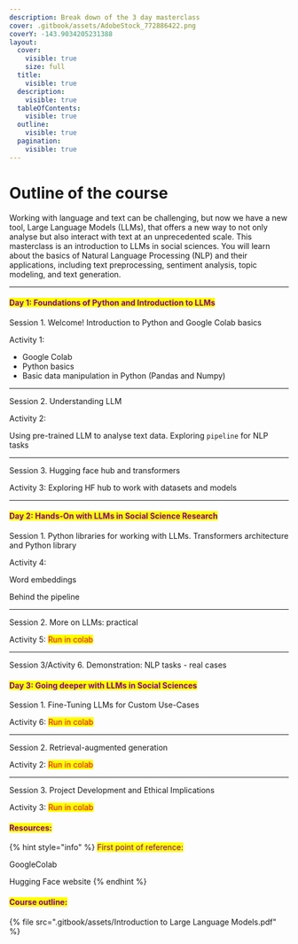 ```yaml
---
description: Break down of the 3 day masterclass
cover: .gitbook/assets/AdobeStock_772886422.png
coverY: -143.9034205231388
layout:
  cover:
    visible: true
    size: full
  title:
    visible: true
  description:
    visible: true
  tableOfContents:
    visible: true
  outline:
    visible: true
  pagination:
    visible: true
---
```


# Outline of the course

Working with language and text can be challenging, but now we have a new tool, Large Language Models (LLMs), that offers a new way to not only analyse but also interact with text at an unprecedented scale. This masterclass is an introduction to LLMs in social sciences. You will learn about the basics of Natural Language Processing (NLP)  and their applications, including text preprocessing, sentiment analysis, topic modeling, and text generation.

***

#### <mark style="color:purple;">Day 1: Foundations of Python and Introduction to LLMs</mark>

Session 1.  Welcome! Introduction to Python and Google Colab basics

Activity 1:&#x20;

* Google Colab
* Python basics
* Basic data manipulation in Python (Pandas and Numpy)

***

Session 2. Understanding LLM

Activity 2: &#x20;

Using pre-trained LLM to analyse text data. Exploring `pipeline` for NLP tasks



***

Session 3. Hugging face hub and transformers

Activity 3:  Exploring HF hub to work with datasets and models

***

#### <mark style="color:purple;">Day 2: Hands-On with LLMs in Social Science Research</mark>

Session 1.  Python libraries for working with LLMs. Transformers architecture and Python library

Activity 4:&#x20;

Word embeddings

Behind the pipeline

***

Session 2. More on LLMs: practical&#x20;

Activity 5: <mark style="color:red;">Run in colab</mark>

***

Session 3/Activity 6. Demonstration: NLP tasks - real cases

#### <mark style="color:purple;">Day 3: Going deeper with LLMs in Social Sciences</mark>

Session 1. Fine-Tuning LLMs for Custom Use-Cases

Activity 6: <mark style="color:red;">Run in colab</mark>

***

Session 2. Retrieval-augmented generation

Activity 2: <mark style="color:red;">Run in colab</mark>

***

Session 3. Project Development and Ethical Implications

Activity 3: <mark style="color:red;">Run in colab</mark>

#### <mark style="color:purple;">Resources:</mark>

{% hint style="info" %}
<mark style="color:purple;">First point of reference:</mark>

GoogleColab

Hugging Face website
{% endhint %}

#### <mark style="color:purple;">Course outline:</mark>

{% file src=".gitbook/assets/Introduction to Large Language Models.pdf" %}







